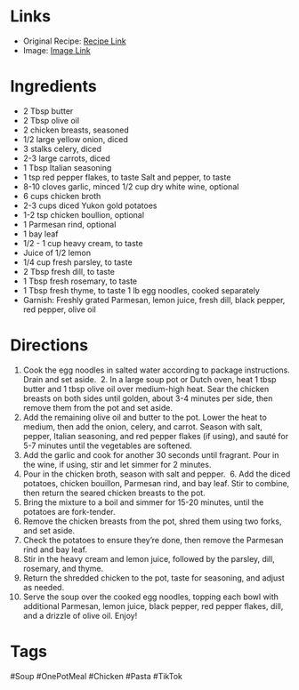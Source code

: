 # Links
* Original Recipe: [Recipe Link](https://www.tiktok.com/@heresyourbite/video/7444727768178429230?_r=1&_t=ZP-8w3KldbDTG2)
* Image: [Image Link]()
# Ingredients
* 2 Tbsp butter
* 2 Tbsp olive oil
* 2 chicken breasts, seasoned
* 1/2 large yellow onion, diced
* 3 stalks celery, diced
* 2-3 large carrots, diced
* 1 Tbsp Italian seasoning
* 1 tsp red pepper flakes, to taste Salt and pepper, to taste
* 8-10 cloves garlic, minced 1/2 cup dry white wine, optional
* 6 cups chicken broth
* 2-3 cups diced Yukon gold potatoes
* 1-2 tsp chicken boullion, optional
* 1 Parmesan rind, optional
* 1 bay leaf
* 1/2 - 1 cup heavy cream, to taste
* Juice of 1/2 lemon
* 1/4 cup fresh parsley, to taste
* 2 Tbsp fresh dill, to taste
* 1 Tbsp fresh rosemary, to taste
* 1 Tbsp fresh thyme, to taste 1 lb egg noodles, cooked separately
* Garnish: Freshly grated Parmesan, lemon juice, fresh dill, black pepper, red pepper, olive oil
# Directions
1. Cook the egg noodles in salted water according to package instructions. Drain and set aside.  2. In a large soup pot or Dutch oven, heat 1 tbsp butter and 1 tbsp olive oil over medium-high heat. Sear the chicken breasts on both sides until golden, about 3-4 minutes per side, then remove them from the pot and set aside.  
2. Add the remaining olive oil and butter to the pot. Lower the heat to medium, then add the onion, celery, and carrot. Season with salt, pepper, Italian seasoning, and red pepper flakes (if using), and sauté for 5-7 minutes until the vegetables are softened.  
3. Add the garlic and cook for another 30 seconds until fragrant. Pour in the wine, if using, stir and let simmer for 2 minutes.  
4. Pour in the chicken broth, season with salt and pepper.  6. Add the diced potatoes, chicken bouillon, Parmesan rind, and bay leaf. Stir to combine, then return the seared chicken breasts to the pot.  
5. Bring the mixture to a boil and simmer for 15-20 minutes, until the potatoes are fork-tender.  
6. Remove the chicken breasts from the pot, shred them using two forks, and set aside.  
7. Check the potatoes to ensure they’re done, then remove the Parmesan rind and bay leaf.  
8. Stir in the heavy cream and lemon juice, followed by the parsley, dill, rosemary, and thyme.  
9. Return the shredded chicken to the pot, taste for seasoning, and adjust as needed.  
10. Serve the soup over the cooked egg noodles, topping each bowl with additional Parmesan, lemon juice, black pepper, red pepper flakes, dill, and a drizzle of olive oil. Enjoy!
# Tags
#Soup #OnePotMeal #Chicken #Pasta #TikTok 